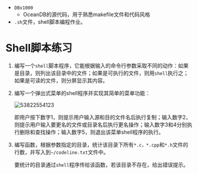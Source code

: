 

- `DBx1000`
  - OceanDB的源代码，用于熟悉makefile文件和代码风格
- `.sh`文件，shell脚本编程作业。

# Shell脚本练习

1. 编写一个`shell`脚本程序，它能根据输入的命令行参数采取不同的动作：如果是目录，则列出该目录中的文件；如果是可执行的文件，则用`shell`执行之；如果是可读的文件，则分屏显示其内容。

2. 编写一个弹出式菜单的shell程序并实现其简单的菜单功能：

   ![53822554123](http://wx4.sinaimg.cn/mw690/0060lm7Tly1fvqpck3aqzj30h004j74a.jpg)

   即用户按下数字1，则提示用户输入源和目的文件名后执行复制；输入数字2，则提示用户输入要更名的文件或目录名后执行更名操作；输入数字3和4分别执行删除和查找操作；输入数字5，则退出该菜单shell程序的执行。


3. 编写函数，根据参数指定的目录，统计该目录下所有`*.c，*.cpp`和`*.h`文件的行数，并写入到`~/codeline.txt`文件中。

   要统计的目录通过`shell`程序传给该函数，若该目录不存在，给出错误提示。